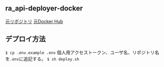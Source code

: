 ## ra_api-deployer-docker

[元リポジトリ](https://github.com/sikmi/ra_api-deployer-docker)
[元Docker Hub](https://hub.docker.com/r/sikmi/ra_api-deployer-docker)

## デプロイ方法
`$ cp .env.example .env`
個人用アクセストークン、ユーザ名、リポジトリ名を`.env`に追記する。
`$ sh deploy.sh`